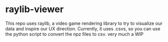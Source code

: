 # raylib-viewer
This repo uses raylib, a video game rendering library to try to visualize our data and inspire our UX direction. Currently, it uses .csvs, so you can use the python script to convert the npz files to csv. very much a WIP
